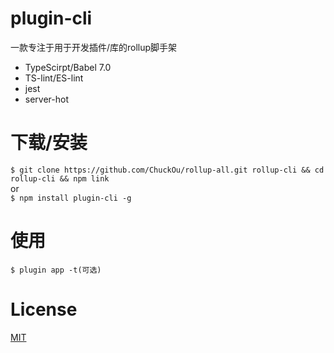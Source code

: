# plugin-cli

一款专注于用于开发插件/库的rollup脚手架

* TypeScirpt/Babel 7.0
* TS-lint/ES-lint
* jest
* server-hot

# 下载/安装
`$ git clone https://github.com/ChuckOu/rollup-all.git rollup-cli && cd rollup-cli && npm link`  
or  
`$ npm install plugin-cli -g`

# 使用
`$ plugin app -t(可选)`

# License
[MIT](http://opensource.org/licenses/MIT)

